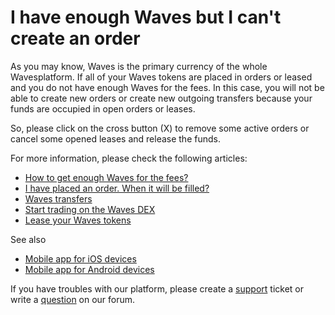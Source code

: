 # I have enough Waves but I can't create an order

As you may know, Waves is the primary currency of the whole Wavesplatform. If all of your Waves tokens are placed in orders or leased and you do not have enough Waves for the fees. In this case, you will not be able to create new orders or create new outgoing transfers because your funds are occupied in open orders or leases.

So, please click on the cross button (X) to remove some active orders or cancel some opened leases and release the funds.

For more information, please check the following articles:

* [How to get enough Waves for the fees?](/waves-client/frequently-asked-questions-faq/waves-dex/enough-waves.md)
* [I have placed an order. When it will be filled?](/waves-client/frequently-asked-questions-faq/waves-dex/order-time.md)
* [Waves transfers](/waves-client/transfers-and-gateways/waves-transfers.md)
* [Start trading on the Waves DEX](/waves-client/waves-dex/start-trading-on-the-waves-dex.md)
* [Lease your Waves tokens](/waves-client/account-management/waves-leasing.md)

See also

* [Mobile app for iOS devices](/waves-client/mobile-apps/iOS.md)
* [Mobile app for Android devices](waves-client/mobile-apps/android.md)

If you have troubles with our platform, please create a [support](https://support.wavesplatform.com/) ticket or write a [question](https://forum.wavesplatform.com/) on our forum.
